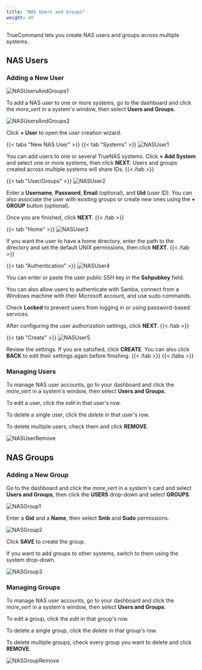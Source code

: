 ```yaml
---
title: "NAS Users and Groups"
weight: 40
---
```


TrueCommand lets you create NAS users and groups across multiple systems.

## NAS Users

### Adding a New User

![NASUsersAndGroups1](/images/TrueCommand/2.0/NASUsersAndGroups1.png "Users and Groups")

To add a NAS user to one or more systems, go to the dashboard and click the <i class="material-icons" aria-hidden="true" >more_vert</i> in a system's window, then select **Users and Groups**.

![NASUsersAndGroups2](/images/TrueCommand/2.0/NASUsersAndGroups2.png "Users and Groups Screen")

Click **+ User** to open the user creation wizard.

{{< tabs "New NAS User" >}}
{{< tab "Systems" >}}
![NASUser1](/images/TrueCommand/2.0/NASUser1.png "Creating a New NAS User")

You can add users to one or several TrueNAS systems. 
Click **+ Add System** and select one or more systems, then click **NEXT**. Users and groups created across multiple systems will share IDs.
{{< /tab >}}

{{< tab "User/Groups" >}}
![NASUser2](/images/TrueCommand/2.0/NASUser2.png "Creating a New NAS User")

Enter a **Username**, **Password**, **Email** (optional), and **Uid** (user ID). You can also associate the user with existing groups or create new ones using the **+ GROUP** button (optional). 

Once you are finished, click **NEXT**.
{{< /tab >}}

{{< tab "Home" >}}
![NASUser3](/images/TrueCommand/2.0/NASUser3.png "Creating a New NAS User")

If you want the user to have a home directory, enter the path to the directory and set the default UNIX permissions, then click **NEXT**.
{{< /tab >}}

{{< tab "Authentication" >}}
![NASUser4](/images/TrueCommand/2.0/NASUser4.png "Creating a New NAS User")

You can enter or paste the user public SSH key in the **Sshpubkey** field.

You can also allow users to authenticate with Samba, connect from a Windows machine with their Microsoft account, and use sudo commands. 

Check **Locked** to prevent users from logging in or using password-based services. 

After configuring the user authorization settings, click **NEXT**.
{{< /tab >}}

{{< tab "Create" >}}
![NASUser5](/images/TrueCommand/2.0/NASUser5.png "Creating a New NAS User")

Review the settings. If you are satisfied, click **CREATE**. You can also click **BACK** to edit their settings again before finishing.
{{< /tab >}}
{{< /tabs >}}

### Managing Users

To manage NAS user accounts, go to your dashboard and click the <i class="material-icons" aria-hidden="true" >more_vert</i> in a system's window, then select **Users and Groups**.

To edit a user, click the <i class="material-icons" aria-hidden="true" title="Configure">edit</i> in that user's row.

To delete a single user, click the <i class="material-icons" aria-hidden="true" title="Delete">delete</i> in that user's row.

To delete multiple users, check them and click **REMOVE**.

![NASUserRemove](/images/TrueCommand/2.0/NASUserRemove.png "Removing multiple NAS users")

## NAS Groups

### Adding a New Group

Go to the dashboard and click the <i class="material-icons" aria-hidden="true" >more_vert</i> in a system's card and select **Users and Groups**, then click the **USERS** drop-down and select **GROUPS**. 

![NASGroup1](/images/TrueCommand/2.0/NASGroup1.png "Creating a New NAS Group")

Enter a **Gid** and a **Name**, then select **Smb** and **Sudo** permissions. 

![NASGroup2](/images/TrueCommand/2.0/NASGroup2.png "Creating a New NAS Group")

Click **SAVE** to create the group.

If you want to add groups to other systems, switch to them using the system drop-down.

![NASGroup3](/images/TrueCommand/2.0/NASGroup3.png "Creating a New NAS Group on a Different System")

### Managing Groups

To manage NAS user accounts, go to your dashboard and click the <i class="material-icons" aria-hidden="true" >more_vert</i> in a system's window, then select **Users and Groups**.

To edit a group, click the <i class="material-icons" aria-hidden="true" title="Configure">edit</i> in that group's row.

To delete a single group, click the <i class="material-icons" aria-hidden="true" title="Delete">delete</i> in that group's row.

To delete multiple groups, check every group you want to delete and click **REMOVE**.

![NASGroupRemove](/images/TrueCommand/2.0/NASGroupRemove.png "Removing multiple NAS groups")